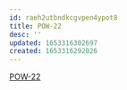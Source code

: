 ```yaml
---
id: raeh2utbndkcgvpen4ypot8
title: POW-22
desc: ''
updated: 1653316302697
created: 1653316292026
---
```


[POW-22](https://sherwin-williams.atlassian.net/jira/software/c/projects/POW/boards/5849?view=detail&selectedIssue=POW-22)